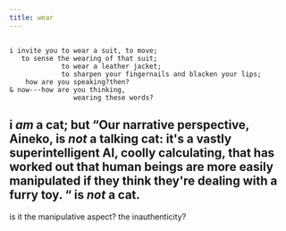 ```yaml
---
title: wear
---
```


##
```
i invite you to wear a suit, to move;
   to sense the wearing of that suit;
             to wear a leather jacket;
             to sharpen your fingernails and blacken your lips;
    how are you speaking?then?
& now---how are you thinking,
                wearing these words?
```
## i *am* a cat; but “Our narrative perspective, Aineko, is *not* a talking cat: it's a vastly superintelligent AI, coolly calculating, that has worked out that human beings are more easily manipulated if they think they're dealing with a furry toy. “ is *not* a cat.
is it the manipulative aspect? the inauthenticity?
